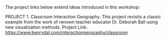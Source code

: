 The project links below extend ideas introduced in this workshop:

PROJECT 1. Classroom Interaction Geography. This project revisits a classic example from the work of renown teacher educator Dr. Deborah Ball using new visualization methods.
Project Link: https://www.benrydal.com/interactiongeography/classroom

